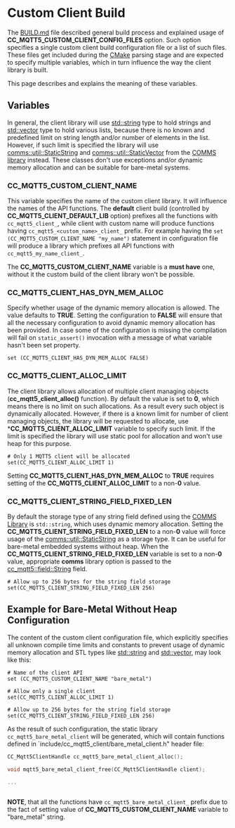 # Custom Client Build
The [BUILD.md](BUILD.md) file described general build process and explained
usage of **CC_MQTT5_CUSTOM_CLIENT_CONFIG_FILES** option. Such option specifies
a single custom client build configuration file or a list of such files. These
files get included during the [CMake](https://cmake.org) parsing stage and 
are expected to specify multiple variables, which in turn influence the
way the client library is built.

This page describes and explains the meaning of these variables.

## Variables
In general, the client library will use 
[std::string](http://en.cppreference.com/w/cpp/string/basic_string) type to 
hold strings and 
[std::vector](http://en.cppreference.com/w/cpp/container/vector) type to hold
various lists, because there is no known and predefined limit on string length
and/or number of elements in the list. However, if such limit is specified the
library will use [comms::util::StaticString](https://github.com/commschamp/comms/blob/master/include/comms/util/StaticString.h)
and [comms::util::StaticVector](https://github.com/commschamp/comms/blob/master/include/comms/util/StaticVector.h)
from the [COMMS library](https://github.com/commschamp/comms)
instead. These classes don't use exceptions and/or dynamic memory allocation
and can be suitable for bare-metal systems.

### CC_MQTT5_CUSTOM_CLIENT_NAME
This variable specifies the name of the custom client library.
It will influence the names of the API functions. The **default** client build
(controlled by **CC_MQTT5_CLIENT_DEFAULT_LIB** option) prefixes all the
functions with `cc_mqtt5_client_`, while client with custom name will produce
functions having `cc_mqtt5_<custom_name>_client_` prefix. For example having the
`set (CC_MQTT5_CUSTOM_CLIENT_NAME "my_name")` statement in configuration file
will produce a library which prefixes all API functions with 
`cc_mqtt5_my_name_client_`.

The **CC_MQTT5_CUSTOM_CLIENT_NAME** variable is a **must have** one, without it
the custom build of the client library won't be possible.

### CC_MQTT5_CLIENT_HAS_DYN_MEM_ALLOC
Specify whether usage of the dynamic memory allocation is allowed. The value
defaults to **TRUE**. Setting the configuration to **FALSE** will ensure
that all the necessary configuration to avoid dynamic memory allocation has
been provided. In case some of the configuration is missing the compilation will
fail on `static_assert()` invocation with a message of what variable hasn't been
set property.
```
set (CC_MQTT5_CLIENT_HAS_DYN_MEM_ALLOC FALSE)
```

### CC_MQTT5_CLIENT_ALLOC_LIMIT
The client library allows allocation of multiple client managing objects
(**cc_mqtt5_client_alloc()** function). By default the value is set to **0**,
which means there is no limit on such
allocations. As a result every such object is dynamically allocated.
However, if there is a known limit for number of client managing objects, the
library will be requested to allocate, use ***CC_MQTT5_CLIENT_ALLOC_LIMIT**
variable to specify such limit. If the limit is specified the library will
use static pool for allocation and won't use heap for this purpose.
```
# Only 1 MQTT5 client will be allocated
set(CC_MQTT5_CLIENT_ALLOC_LIMIT 1)
```
Setting **CC_MQTT5_CLIENT_HAS_DYN_MEM_ALLOC** to **TRUE** requires setting
of the **CC_MQTT5_CLIENT_ALLOC_LIMIT** to a non-**0** value.

### CC_MQTT5_CLIENT_STRING_FIELD_FIXED_LEN
By default the storage type of any string field defined using the
[COMMS Library](https://github.com/commschamp/comms) is `std::string`, which
uses dynamic memory allocation. Setting the **CC_MQTT5_CLIENT_STRING_FIELD_FIXED_LEN**
to a non-**0** value will force usage of the
[comms::util::StaticString](https://github.com/commschamp/comms/blob/master/include/comms/util/StaticString.h)
as a storage type. It can be useful for bare-metal embedded systems without heap.
When the **CC_MQTT5_CLIENT_STRING_FIELD_FIXED_LEN** variable is set to a non-**0** value,
appropriate **comms** library option is passed to the
[cc_mqtt5::field::String](https://github.com/commschamp/cc.mqtt5.generated/blob/master/include/cc_mqtt5/field/String.h)
field.
```
# Allow up to 256 bytes for the string field storage
set(CC_MQTT5_CLIENT_STRING_FIELD_FIXED_LEN 256)
```

## Example for Bare-Metal Without Heap Configuration 
The content of the custom client configuration file, which explicitly specifies
all unknown compile time limits and constants to prevent usage of dynamic 
memory allocation and STL types like [std::string](http://en.cppreference.com/w/cpp/string/basic_string)
and [std::vector](http://en.cppreference.com/w/cpp/container/vector), may look
like this:
```
# Name of the client API
set (CC_MQTT5_CUSTOM_CLIENT_NAME "bare_metal")

# Allow only a single client
set(CC_MQTT5_CLIENT_ALLOC_LIMIT 1)

# Allow up to 256 bytes for the string field storage
set(CC_MQTT5_CLIENT_STRING_FIELD_FIXED_LEN 256)

```
As the result of such configuration, the static library `cc_mqtt5_bare_metal_client`
will be generated, which will contain functions defined in 
`include/cc_mqtt5_client/bare_metal_client.h" header file:
```c
CC_Mqtt5ClientHandle cc_mqtt5_bare_metal_client_alloc();

void mqtt5_bare_metal_client_free(CC_Mqtt5ClientHandle client);

...
    
```
**NOTE**, that all the functions have `cc_mqtt5_bare_metal_client_` prefix due to the
fact of setting value of **CC_MQTT5_CUSTOM_CLIENT_NAME** variable to "bare_metal" string.
